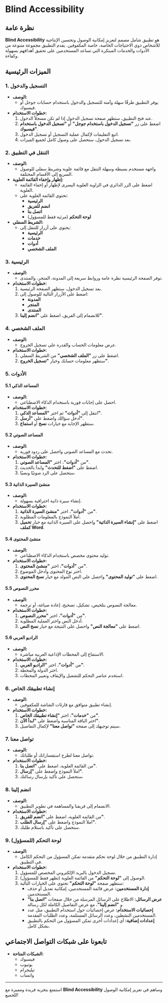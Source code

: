 # Blind Accessibility

## نظرة عامة

**Blind Accessibility** هو تطبيق شامل مصمم لتعزيز إمكانية الوصول وتحسين الإنتاجية للأشخاص ذوي الاحتياجات الخاصة، خاصة المكفوفين. يقدم التطبيق مجموعة متنوعة من الأدوات والخدمات المبتكرة التي تساعد المستخدمين على تحقيق أهدافهم بسهولة وكفاءة.

## الميزات الرئيسية

### 1. التسجيل والدخول

- **الوصف:**
  - يوفر التطبيق طرقًا سهلة وآمنة للتسجيل والدخول باستخدام حسابات جوجل أو فيسبوك.
- **خطوات الاستخدام:**
  1. عند فتح التطبيق، ستظهر صفحة تسجيل الدخول إذا لم تكن مسجلاً الدخول.
  2. اضغط على زر **"تسجيل الدخول باستخدام جوجل"** أو **"تسجيل الدخول باستخدام فيسبوك"**.
  3. اتبع التعليمات لإكمال عملية التسجيل أو تسجيل الدخول.
  4. بعد تسجيل الدخول، ستحصل على وصول كامل لجميع الميزات.

### 2. التنقل في التطبيق

- **الوصف:**
  - واجهة مستخدم بسيطة وسهلة التنقل مع قائمة علوية وشريط سفلي للوصول السريع إلى الأقسام المختلفة.
- **إظهار وإخفاء القائمة العلوية:**
  - اضغط على الزر الدائري في الزاوية العلوية اليسرى لإظهار أو إخفاء القائمة العلوية.
  - تحتوي القائمة العلوية على:
    - **الرئيسية**
    - **انضم للفريق**
    - **اتصل بنا**
    - **لوحة التحكم** (مرئية فقط للمسؤول)
- **الشريط السفلي:**
  - يحتوي على أزرار للتنقل إلى:
    - **الرئيسية**
    - **خدمات**
    - **أدوات**
    - **الملف الشخصي**

### 3. الرئيسية

- **الوصف:**
  - توفر الصفحة الرئيسية نظرة عامة وروابط سريعة إلى المدونة، المتجر، والمنتدى.
- **خطوات الاستخدام:**
  1. بعد تسجيل الدخول، ستظهر الصفحة الرئيسية.
  2. اضغط على الأزرار التالية للوصول إلى:
     - **المدونة**
     - **المتجر**
     - **المنتدى**
  3. للانضمام إلى الفريق، اضغط على **"انضم إلينا"**.

### 4. الملف الشخصي

- **الوصف:**
  - عرض معلومات الحساب والقدرة على تسجيل الخروج.
- **خطوات الاستخدام:**
  1. اضغط على زر **"الملف الشخصي"** من الشريط السفلي.
  2. ستظهر معلومات حسابك وخيار **"تسجيل الخروج"**.

### 5. الأدوات

#### 5.1 المساعد الذكي

- **الوصف:**
  - احصل على إجابات فورية باستخدام الذكاء الاصطناعي.
- **خطوات الاستخدام:**
  1. انتقل إلى **"أدوات"** ثم اختر **"المساعد الذكي"**.
  2. أدخل سؤالك واضغط على **"أرسل"**.
  3. ستظهر الإجابة مع خيارات **نسخ** أو **استماع**.

#### 5.2 المساعد الصوتي

- **الوصف:**
  - تحدث مع المساعد الصوتي واحصل على ردود فورية.
- **خطوات الاستخدام:**
  1. من **"أدوات"**، اختر **"المساعد الصوتي"**.
  2. اضغط على **"اضغط للتحدث"** وابدأ بالحديث.
  3. ستحصل على الرد صوتيًا ونصيًا.

#### 5.3 منشئ السيرة الذاتية

- **الوصف:**
  - إنشاء سيرة ذاتية احترافية بسهولة.
- **خطوات الاستخدام:**
  1. من **"أدوات"**، اختر **"منشئ السيرة الذاتية"**.
  2. املأ النموذج بالمعلومات المطلوبة.
  3. اضغط على **"إنشاء السيرة الذاتية"** واحصل على السيرة الذاتية مع خيار **تحميل كملف Word**.

#### 5.4 منشئ المحتوى

- **الوصف:**
  - توليد محتوى مخصص باستخدام الذكاء الاصطناعي.
- **خطوات الاستخدام:**
  1. من **"أدوات"**، اختر **"منشئ المحتوى"**.
  2. اختر نوع المحتوى وأدخل الموضوع.
  3. اضغط على **"توليد المحتوى"** واحصل على النص المولد مع خيار **نسخ المحتوى**.

#### 5.5 محرر النصوص

- **الوصف:**
  - معالجة النصوص بتلخيص، تشكيل، تصحيح، إعادة صياغة، أو ترجمة.
- **خطوات الاستخدام:**
  1. من **"أدوات"**، اختر **"محرر النصوص"**.
  2. أدخل النص واختر العملية المطلوبة.
  3. اضغط على **"معالجة النص"** واحصل على النتيجة مع خيار **نسخ النص**.

#### 5.6 الراديو العربي

- **الوصف:**
  - الاستماع إلى المحطات الإذاعية العربية مباشرة.
- **خطوات الاستخدام:**
  1. من **"أدوات"**، اختر **"الراديو العربي"**.
  2. اختر الدولة والمحطة.
  3. استخدم عناصر التحكم للتشغيل والإيقاف وتغيير المحطات.

### 6. إنشاء تطبيقك الخاص

- **الوصف:**
  - إنشاء تطبيق متوافق مع قارئات الشاشة للمكفوفين.
- **خطوات الاستخدام:**
  1. من **"خدمات"**، اختر **"إنشاء تطبيقك الخاص"**.
  2. اختر الباقة المناسبة واضغط على **"ابدأ الآن"**.
  3. سيتم توجيهك إلى صفحة **"تواصل معنا"** لإكمال التفاصيل.

### 7. تواصل معنا

- **الوصف:**
  - تواصل معنا لطرح استفساراتك أو طلباتك.
- **خطوات الاستخدام:**
  1. من القائمة العلوية، اضغط على **"اتصل بنا"**.
  2. املأ النموذج واضغط على **"إرسال"**.
  3. ستحصل على تأكيد بإرسال رسالتك.

### 8. انضم إلينا

- **الوصف:**
  - الانضمام إلى فريقنا والمساهمة في تطوير التطبيق.
- **خطوات الاستخدام:**
  1. من القائمة العلوية، اضغط على **"انضم للفريق"**.
  2. املأ النموذج واضغط على **"إرسال الطلب"**.
  3. ستحصل على تأكيد باستلام طلبك.

### 9. لوحة التحكم (للمسؤول)

- **الوصف:**
  - إدارة التطبيق من خلال لوحة تحكم متقدمة تمكن المسؤول من التحكم الكامل في التطبيق.
- **خطوات الاستخدام:**
  1. تسجيل الدخول بالبريد الإلكتروني المخصص للمسؤول.
  2. الوصول إلى **"لوحة التحكم"** من القائمة العلوية (تظهر فقط للمسؤول).
  3. ستظهر صفحة **"لوحة التحكم"** تحتوي على الخيارات التالية:
     - **إدارة المستخدمين:** عرض قائمة المستخدمين، إمكانية تعديل أو حذف المستخدمين.
     - **عرض الرسائل:** الاطلاع على الرسائل المرسلة من خلال صفحات **"اتصل بنا"** و **"انضم إلينا"**، مع عرض التفاصيل الكاملة لكل رسالة.
     - **إحصائيات الاستخدام:** عرض إحصائيات حول استخدام التطبيق، مثل عدد المستخدمين النشطين، وعدد الرسائل المستلمة، وعدد الطلبات المقدمة.
     - **إعدادات إضافية:** أي إعدادات أخرى تمكن المسؤول من التحكم بالتطبيق بشكل كامل.

## تابعونا على شبكات التواصل الاجتماعي

- **الشبكات المتاحة:**
  - فيسبوك
  - يوتيوب
  - تيليجرام
  - واتساب

---

استمتع بتجربة فريدة ومميزة مع **Blind Accessibility** وساهم في تعزيز إمكانية الوصول للجميع!
